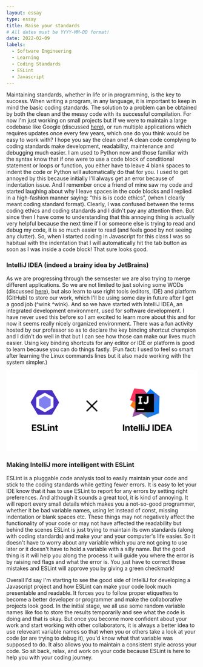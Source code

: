 ```yaml
---
layout: essay
type: essay
title: Raise your standards
# All dates must be YYYY-MM-DD format!
date: 2022-02-09
labels:
  - Software Engineering
  - Learning
  - Coding Standards
  - ESLint
  - Javascript
---
```


Maintaining standards, whether in life or in programming, is the key to success. When writing a program, in any language, it is important to keep in mind the basic
coding standards. The solution to a problem can be obtained by both the clean and the messy code with its successful compilation. For now I'm just working on small projects but if we were to maintain a  large codebase like Google (discussed [here](https://jaiswal-aditi.github.io/essays/The-multiverse-of-SE.html)), or run multiple applications which requires updates once every few years, which one do you think would be easy to work with? I hope you say the clean one! A clean code complying to coding standards make development, readability, maintenance and debugging much easier. I am used to Python now and those familiar with the syntax know that if one were to use a code block of conditional statement or loops or function, you either have to leave 4 blank spaces to indent the code or Python will automatically do that for you. I used to get annoyed by this because initially I'll always get an error because of indentation issue. And I remember once a friend of mine saw my code and started laughing about why I leave spaces in the code blocks and I replied in a high-fashion manner saying: "this is is code ethics", (when I clearly meant coding standard format). Clearly, I was confused between the terms coding ethics and coding standards and I didn't pay any attention then. But since then I have come to understanding that this annoying thing is actually very helpful because the next time if I or someone else is trying to read and debug my code, it is so much easier to read (and feels good by not seeing any clutter). So, when I started coding in Javascript for this class I was so habitual with the indentation that I will automatically hit the tab button as soon as I was inside a code block! That sure looks good.

### IntelliJ IDEA (indeed a brainy idea by JetBrains)

As we are progressing through the semsester we are also trying to merge different applications. So we are not limited to just solving some WODs (discussed [here](https://jaiswal-aditi.github.io/essays/Is-Javascript-my-karma.html)), but also learn to use right tools (editors, IDE) and platform (GitHub) to store our work, which I'll be using some day in future after I get a good job (^wink ^wink). And so we have started with IntelliJ IDEA, an integrated development environment, used for software development. I have never used this before so I am excited to learn more about this and for now it seems really nicely organized environment. There was a fun activity hosted by our professor so as to declare the key binding shortcut champion and I didn't do well in that but I can see how those can make our lives much easier. Using key binding shortcuts for any editor or IDE or platform is good to learn because you can do things fastly. (Fun fact: I used to feel so smart after learning the Linux commands lines but it also made working with the system simpler.) 

<img class="ui medium right floated rounded image" src="../images/coding-standards.png">

### Making IntelliJ more intelligent with ESLint

ESLint is a pluggable code analysis tool to easily maintain your code and stick to the coding standards while getting fewer errors. It is easy to let your IDE know that it has to use ESLint to report for any errors by setting right preferences. And although it sounds a great tool, it is kind of annoying. It will report every small details which makes you a not-so-good programmer, whether it be bad variable names, using let instead of const, missing indentation or blank spaces etc. These things may not negatively affect the functionality of your code or may not have affected the readability but behind the scenes ESLint is just trying to maintain its own standards (along with coding standards) and make your and your computer's life easier. So it doesn't have to worry about any variable which you are not going to use later or it doesn't have to hold a variable with a silly name. But the good thing is it will help you along the process it will guide you where the error is by raising red flags and what the error is. You just have to correct those mistakes and ESLint will approve you by giving a green checkmark!

Overall I'd say I'm starting to see the good side of IntelliJ for developing a Javascript project and how ESLint can make your code look much presentable and readable. It forces you to follow proper etiquettes to become a better developer or programmer and make the collaborative projects look good. In the initial stage, we all use some random variable names like foo to store the results temporarily and see what the code is doing and that is okay. But once you become more confident about your work and start working with other collaborators, it is always a better idea to use releveant variable names so that when you or others take a look at your code (or are trying to debug it), you'd know what that variable was supposed to do. It also allows you to maintain a consistent style across your code. So sit back, relax, and work on your code because ESLint is here to help you with your coding journey.




